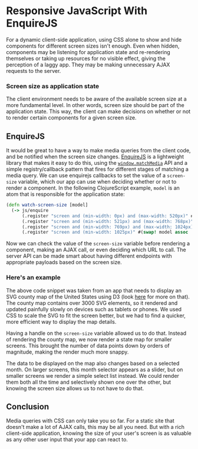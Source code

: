 # Responsive JavaScript With EnquireJS

For a dynamic client-side application, using CSS alone to show and hide
components for different screen sizes isn't enough. Even when hidden,
components may be listening for application state and re-rendering themselves
or taking up resources for no visible effect, giving the perception of a laggy
app. They may be making unnecessary AJAX requests to the server.

### Screen size as application state

The client environment needs to be aware of the available screen size at a more
fundamental level. In other words, screen size should be part of the
application state. This way, the client can make decisions on whether or not to
render certain components for a given screen size.

## EnquireJS

It would be great to have a way to make media queries from the client code, and
be notified when the screen size changes.
[EnquireJS](http://wicky.nillia.ms/enquire.js/) is a lightweight library that
makes it easy to do this, using the
[`window.matchMedia`](https://developer.mozilla.org/en-US/docs/Web/API/Window.matchMedia)
API and a simple registry/callback pattern that fires for different stages of
matching a media query. We can use enquirejs callbacks to set the value of a
`screen-size` variable, which our app can use when deciding whether or not to render a
component. In the following ClojureScript example, `model` is an atom that is responsible for the
application state:

```clojure
(defn watch-screen-size [model]
  (-> js/enquire
      (.register "screen and (min-width: 0px) and (max-width: 520px)" #(swap! model assoc :screen-size "xs"))
      (.register "screen and (min-width: 521px) and (max-width: 768px)" #(swap! model assoc :screen-size "sm"))
      (.register "screen and (min-width: 769px) and (max-width: 1024px)" #(swap! model assoc :screen-size "md"))
      (.register "screen and (min-width: 1025px)" #(swap! model assoc :screen-size "lg"))))
```

Now we can check the value of the `screen-size` variable before rendering a
component, making an AJAX call, or even deciding which URL to call. The server
API can be made smart about having different endpoints with appropriate
payloads based on the screen size.

### Here's an example

The above code snippet was taken from an app that needs to display an SVG
county map of the United States using D3 (look
[here](http://neo.com/2014/04/21/choropleths-and-d3js) for more on that). The
county map contains over 3000 SVG elements, so it rendered and updated
painfully slowly on devices such as tablets or phones. We used CSS to scale the
SVG to fit the screen better, but we had to find a quicker, more efficient way
to display the map details.

Having a handle on the `screen-size` variable allowed us to do that. Instead of
rendering the county map, we now render a state map for smaller screens. This
brought the number of data points down by orders of magnitude, making the
render much more snappy.

The data to be displayed on the map also changes based on a selected month. On
larger screens, this month selector appears as a slider, but on smaller screens
we render a simple select list instead. We could render them both all the time
and selectively shown one over the other, but knowing the screen size allows us
to not have to do that.

## Conclusion

Media queries with CSS can only take you so far. For a static site that doesn't
make a lot of AJAX calls, this may be all you need. But with a rich client-side
application, knowing the size of your user's screen is as valuable as any other
user input that your app can react to.

